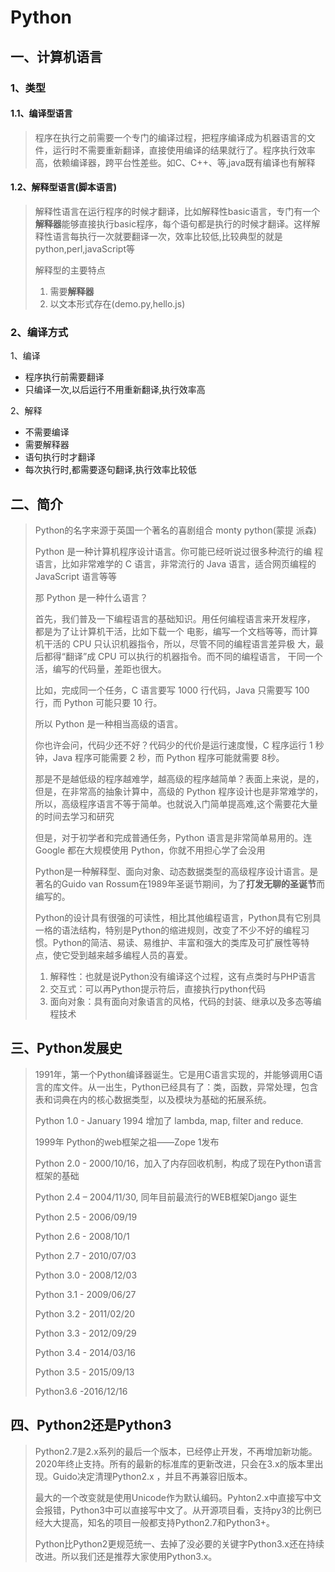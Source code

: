 # Python

## 一、计算机语言

### 1、类型

#### 1.1、编译型语言

> 程序在执行之前需要一个专门的编译过程，把程序编译成为机器语言的文件，运行时不需要重新翻译，直接使用编译的结果就行了。程序执行效率高，依赖编译器，跨平台性差些。如C、C++、等,java既有编译也有解释

#### 1.2、解释型语言(脚本语言)

> 解释性语言在运行程序的时候才翻译，比如解释性basic语言，专门有一个**解释器**能够直接执行basic程序，每个语句都是执行的时候才翻译。这样解释性语言每执行一次就要翻译一次，效率比较低,比较典型的就是python,perl,javaScript等
>
> 解释型的主要特点
>
> 1. 需要**解释器**
> 2. 以文本形式存在(demo.py,hello.js)

### 2、编译方式

1、编译

- 程序执行前需要翻译
- 只编译一次,以后运行不用重新翻译,执行效率高

2、解释

- 不需要编译
- 需要解释器
- 语句执行时才翻译
- 每次执行时,都需要逐句翻译,执行效率比较低

## 二、简介

> Python的名字来源于英国一个著名的喜剧组合 monty python(蒙提 派森)
>
> Python 是一种计算机程序设计语言。你可能已经听说过很多种流行的编 程语言，比如非常难学的 C 语言，非常流行的 Java 语言，适合网页编程的 JavaScript 语言等等
>
> 那 Python 是一种什么语言？
>
> 首先，我们普及一下编程语言的基础知识。用任何编程语言来开发程序， 都是为了让计算机干活，比如下载一个 电影，编写一个文档等等，而计算机干活的 CPU 只认识机器指令，所以，尽管不同的编程语言差异极 大，最后都得“翻译”成 CPU 可以执行的机器指令。而不同的编程语言， 干同一个活，编写的代码量，差距也很大。
>
> 比如，完成同一个任务，C 语言要写 1000 行代码，Java 只需要写 100 行，而 Python 可能只要 10 行。
>
> 所以 Python 是一种相当高级的语言。
>
> 你也许会问，代码少还不好？代码少的代价是运行速度慢，C 程序运行 1 秒钟，Java 程序可能需要 2 秒，而 Python 程序可能就需要 8秒。
>
> 那是不是越低级的程序越难学，越高级的程序越简单？表面上来说，是的，但是，在非常高的抽象计算中，高级的 Python 程序设计也是非常难学的，所以，高级程序语言不等于简单。也就说入门简单提高难,这个需要花大量的时间去学习和研究
>
> 但是，对于初学者和完成普通任务，Python 语言是非常简单易用的。连 Google 都在大规模使用 Python，你就不用担心学了会没用
>
> Python是一种解释型、面向对象、动态数据类型的高级程序设计语言。是著名的Guido van Rossum在1989年圣诞节期间，为了**打发无聊的圣诞节**而编写的。
>
> Python的设计具有很强的可读性，相比其他编程语言，Python具有它别具一格的语法结构，特别是Python的缩进规则，改变了不少不好的编程习惯。Python的简洁、易读、易维护、丰富和强大的类库及可扩展性等特点，使它受到越来越多编程人员的喜爱。
>
> 1. 解释性：也就是说Python没有编译这个过程，这有点类时与PHP语言
> 2. 交互式：可以再Python提示符后，直接执行python代码
> 3. 面向对象：具有面向对象语言的风格，代码的封装、继承以及多态等编程技术

## 三、Python发展史

> 1991年，第一个Python编译器诞生。它是用C语言实现的，并能够调用C语言的库文件。从一出生，Python已经具有了：类，函数，异常处理，包含表和词典在内的核心数据类型，以及模块为基础的拓展系统。
>
> Python 1.0 - January 1994 增加了 lambda, map, filter and reduce.
>
> 1999年 Python的web框架之祖——Zope 1发布
>
> Python 2.0 - 2000/10/16，加入了内存回收机制，构成了现在Python语言框架的基础
>
> Python 2.4 – 2004/11/30, 同年目前最流行的WEB框架Django 诞生
>
> Python 2.5 - 2006/09/19
>
> Python 2.6 - 2008/10/1
>
> Python 2.7 - 2010/07/03
>
> Python 3.0 - 2008/12/03 
>
> Python 3.1 - 2009/06/27
>
> Python 3.2 - 2011/02/20
>
> Python 3.3 - 2012/09/29
>
> Python 3.4 - 2014/03/16
>
> Python 3.5 - 2015/09/13
>
> Python3.6 -2016/12/16

## 四、Python2还是Python3

> Python2.7是2.x系列的最后一个版本，已经停止开发，不再增加新功能。2020年终止支持。所有的最新的标准库的更新改进，只会在3.x的版本里出现。Guido决定清理Python2.x ，并且不再兼容旧版本。
>
> 最大的一个改变就是使用Unicode作为默认编码。Pyhton2.x中直接写中文会报错，Python3中可以直接写中文了。从开源项目看，支持py3的比例已经大大提高，知名的项目一般都支持Python2.7和Python3+。
>
> Python比Python2更规范统一、去掉了没必要的关键字Python3.x还在持续改进。所以我们还是推荐大家使用Python3.x。



